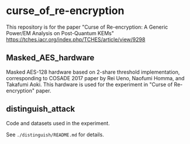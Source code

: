 # curse_of_re-encryption

This repository is for the paper "Curse of Re-encryption: A Generic Power/EM Analysis on Post-Quantum KEMs"
https://tches.iacr.org/index.php/TCHES/article/view/9298

## Masked_AES_hardware

Masked AES-128 hardware based on 2-share threshold implementation, corresponding to COSADE 2017 paper by Rei Ueno, Naofumi Homma, and Takafumi Aoki.
This hardware is used for the experiment in "Curse of Re-encryption" paper.

## distinguish_attack

Code and datasets used in the experiment.

See ```./distinguish/README.md```  for details.
